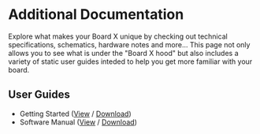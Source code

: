 # Additional Documentation

Explore what makes your Board X unique by checking out technical specifications, schematics, hardware notes and more... This page not only allows you to see what is under the "Board X hood" but also includes a variety of static user guides inteded to help you get more familiar with your board.

## User Guides

- Getting Started ([View]() / [Download]())
- Software Manual ([View]() / [Download]())
